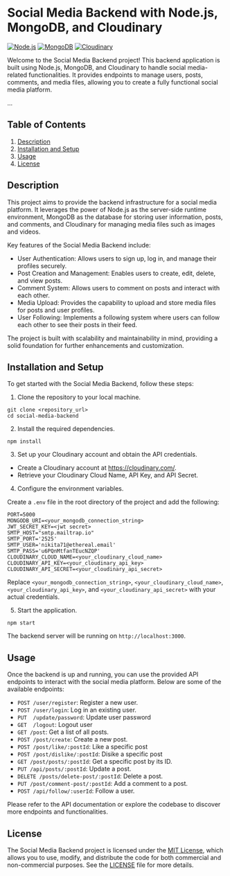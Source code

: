 # Social Media Backend with Node.js, MongoDB, and Cloudinary

[![Node.js](https://img.shields.io/badge/Node.js-v14.17.5-green.svg)](https://nodejs.org/)
[![MongoDB](https://img.shields.io/badge/MongoDB-v4.4-green.svg)](https://www.mongodb.com/)
[![Cloudinary](https://img.shields.io/badge/Cloudinary-v2.0.0-blue.svg)](https://cloudinary.com/)

Welcome to the Social Media Backend project! This backend application is built using Node.js, MongoDB, and Cloudinary to handle social media-related functionalities. It provides endpoints to manage users, posts, comments, and media files, allowing you to create a fully functional social media platform.

...

## Table of Contents

1. [Description](#description)
2. [Installation and Setup](#installation-and-setup)
3. [Usage](#usage)
4. [License](#license)

## Description

This project aims to provide the backend infrastructure for a social media platform. It leverages the power of Node.js as the server-side runtime environment, MongoDB as the database for storing user information, posts, and comments, and Cloudinary for managing media files such as images and videos.

Key features of the Social Media Backend include:

- User Authentication: Allows users to sign up, log in, and manage their profiles securely.
- Post Creation and Management: Enables users to create, edit, delete, and view posts.
- Comment System: Allows users to comment on posts and interact with each other.
- Media Upload: Provides the capability to upload and store media files for posts and user profiles.
- User Following: Implements a following system where users can follow each other to see their posts in their feed.

The project is built with scalability and maintainability in mind, providing a solid foundation for further enhancements and customization.


## Installation and Setup

To get started with the Social Media Backend, follow these steps:

1. Clone the repository to your local machine.

```
git clone <repository_url>
cd social-media-backend
```

2. Install the required dependencies.

```
npm install
```


3. Set up your Cloudinary account and obtain the API credentials.

- Create a Cloudinary account at https://cloudinary.com/.
- Retrieve your Cloudinary Cloud Name, API Key, and API Secret.

4. Configure the environment variables.

Create a `.env` file in the root directory of the project and add the following:

```
PORT=5000
MONGODB_URI=<your_mongodb_connection_string>
JWT_SECRET_KEY=<jwt secret>
SMTP_HOST="smtp.mailtrap.io"
SMTP_PORT='2525'
SMTP_USER='nikita71@ethereal.email'
SMTP_PASS='u6PQnMtfanTEucNZQP'
CLOUDINARY_CLOUD_NAME=<your_cloudinary_cloud_name>
CLOUDINARY_API_KEY=<your_cloudinary_api_key>
CLOUDINARY_API_SECRET=<your_cloudinary_api_secret>
```


Replace `<your_mongodb_connection_string>`, `<your_cloudinary_cloud_name>`, `<your_cloudinary_api_key>`, and `<your_cloudinary_api_secret>` with your actual credentials.

5. Start the application.

```
npm start
```


The backend server will be running on `http://localhost:3000`.

## Usage

Once the backend is up and running, you can use the provided API endpoints to interact with the social media platform. Below are some of the available endpoints:

- `POST /user/register`: Register a new user.
- `POST /user/login`: Log in an existing user.
- `PUT  /update/password`: Update user password
- `GET  /logout`: Logout user
- `GET /post`: Get a list of all posts.
- `POST /post/create`: Create a new post.
- `POST /post/like/:postId`: Like a specific post
- `POST /post/dislike/:postId`: Disike a specific post
- `GET /post/posts/:postId`: Get a specific post by its ID.
- `PUT /api/posts/:postId`: Update a post.
- `DELETE /posts/delete-post/:postId`: Delete a post.
- `PUT /post/comment-post/:postId`: Add a comment to a post.
- `POST /api/follow/:userId`: Follow a user.

Please refer to the API documentation or explore the codebase to discover more endpoints and functionalities.

## License

The Social Media Backend project is licensed under the [MIT License](LICENSE), which allows you to use, modify, and distribute the code for both commercial and non-commercial purposes. See the [LICENSE](LICENSE) file for more details.
